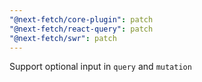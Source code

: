 ```yaml
---
"@next-fetch/core-plugin": patch
"@next-fetch/react-query": patch
"@next-fetch/swr": patch
---
```


Support optional input in `query` and `mutation`

